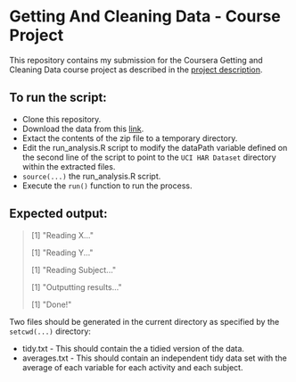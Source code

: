 Getting And Cleaning Data - Course Project
==========================================

This repository contains my submission for the Coursera Getting and Cleaning Data course project as
described in the [project description](https://class.coursera.org/getdata-003/human_grading/view/courses/972136/assessments/3/submissions).

To run the script:
------------------

* Clone this repository.
* Download the data from this [link](https://d396qusza40orc.cloudfront.net/getdata%2Fprojectfiles%2FUCI%20HAR%20Dataset.zip).
* Extact the contents of the zip file to a temporary directory.
* Edit the run_analysis.R script to modify the dataPath variable defined on the second line of the script to point to the `UCI HAR Dataset` directory within the extracted files.
* `source(...)` the run_analysis.R script.
* Execute the `run()` function to run the process.

Expected output:
----------------

> [1] "Reading X..."
>
> [1] "Reading Y..."
>
> [1] "Reading Subject..."
>
> [1] "Outputting results..."
>
> [1] "Done!"

Two files should be generated in the current directory as specified by the `setcwd(...)` directory:
* tidy.txt - This should contain the a tidied version of the data.
* averages.txt - This should contain an independent tidy data set with the average of each variable for each activity and each subject. 